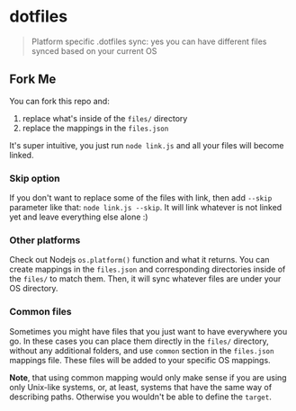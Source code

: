 # dotfiles

> Platform specific .dotfiles sync: yes you can have different files synced based on your current OS

## Fork Me

You can fork this repo and:

1. replace what's inside of the `files/` directory
2. replace the mappings in the `files.json`

It's super intuitive, you just run `node link.js` and all your files will become linked.

### Skip option

If you don't want to replace some of the files with link, then add `--skip` parameter like that:
`node link.js --skip`. It will link whatever is not linked yet and leave everything else alone :)

### Other platforms

Check out Nodejs `os.platform()` function and what it returns. You can create mappings in the `files.json`
and corresponding directories inside of the `files/` to match them. Then, it will sync whatever
files are under your OS directory.

### Common files

Sometimes you might have files that you just want to have everywhere you go. In these cases you can
place them directly in the `files/` directory, without any additional folders, and use `common` section
in the `files.json` mappings file. These files will be added to your specific OS mappings.

**Note**, that using common mapping would only make sense if you are using only Unix-like systems, or,
at least, systems that have the same way of describing paths. Otherwise you wouldn't be able to define
the `target`.
